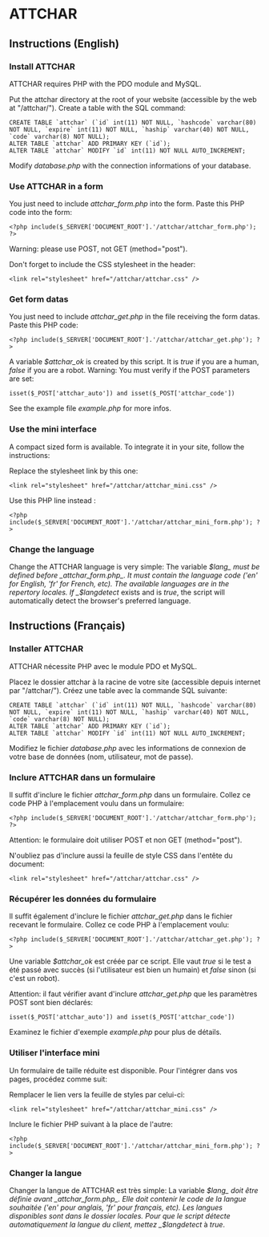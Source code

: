 # ATTCHAR
## Instructions (English)
### Install ATTCHAR
ATTCHAR requires PHP with the PDO module and MySQL.

Put the attchar directory at the root of your website (accessible by the web at "/attchar/").
Create a table with the SQL command:

	CREATE TABLE `attchar` (`id` int(11) NOT NULL, `hashcode` varchar(80) NOT NULL, `expire` int(11) NOT NULL, `haship` varchar(40) NOT NULL, `code` varchar(8) NOT NULL);
	ALTER TABLE `attchar` ADD PRIMARY KEY (`id`);
	ALTER TABLE `attchar` MODIFY `id` int(11) NOT NULL AUTO_INCREMENT;

Modify _database.php_ with the connection informations of your database.

### Use ATTCHAR in a form
You just need to include _attchar_form.php_ into the form.
Paste this PHP code into the form:

	<?php include($_SERVER['DOCUMENT_ROOT'].'/attchar/attchar_form.php'); ?>

Warning: please use POST, not GET (method="post").

Don't forget to include the CSS stylesheet in the header:

	<link rel="stylesheet" href="/attchar/attchar.css" />

### Get form datas
You just need to include _attchar_get.php_ in the file receiving the form datas.
Paste this PHP code:

	<?php include($_SERVER['DOCUMENT_ROOT'].'/attchar/attchar_get.php'); ?>

A variable _$attchar_ok_ is created by this script.
It is _true_ if you are a human, _false_ if you are a robot.
Warning: You must verify if the POST parameters are set:

	isset($_POST['attchar_auto']) and isset($_POST['attchar_code'])

See the example file _example.php_ for more infos.

### Use the mini interface
A compact sized form is available. To integrate it in your site, follow the instructions:

Replace the stylesheet link by this one:

	<link rel="stylesheet" href="/attchar/attchar_mini.css" />

Use this PHP line instead :

	<?php include($_SERVER['DOCUMENT_ROOT'].'/attchar/attchar_mini_form.php'); ?>

### Change the language
Change the ATTCHAR language is very simple:
The variable _$lang_ must be defined before _attchar_form.php_. It must contain the language code ('en' for English, 'fr' for French, etc).
The available languages are in the repertory locales.
If _$langdetect_ exists and is _true_, the script will automatically detect the browser's preferred language.

## Instructions (Français)
### Installer ATTCHAR
ATTCHAR nécessite PHP avec le module PDO et MySQL.

Placez le dossier attchar à la racine de votre site (accessible depuis internet par "/attchar/").
Créez une table avec la commande SQL suivante:

	CREATE TABLE `attchar` (`id` int(11) NOT NULL, `hashcode` varchar(80) NOT NULL, `expire` int(11) NOT NULL, `haship` varchar(40) NOT NULL, `code` varchar(8) NOT NULL);
	ALTER TABLE `attchar` ADD PRIMARY KEY (`id`);
	ALTER TABLE `attchar` MODIFY `id` int(11) NOT NULL AUTO_INCREMENT;

Modifiez le fichier _database.php_ avec les informations de connexion de votre base de données (nom, utilisateur, mot de passe).

### Inclure ATTCHAR dans un formulaire
Il suffit d'inclure le fichier _attchar_form.php_ dans un formulaire.
Collez ce code PHP à l'emplacement voulu dans un formulaire:

	<?php include($_SERVER['DOCUMENT_ROOT'].'/attchar/attchar_form.php'); ?>

Attention: le formulaire doit utiliser POST et non GET (method="post").

N'oubliez pas d'inclure aussi la feuille de style CSS dans l'entête du document:

	<link rel="stylesheet" href="/attchar/attchar.css" />

### Récupérer les données du formulaire
Il suffit également d'inclure le fichier _attchar_get.php_ dans le fichier recevant le formulaire.
Collez ce code PHP à l'emplacement voulu:

	<?php include($_SERVER['DOCUMENT_ROOT'].'/attchar/attchar_get.php'); ?>

Une variable _$attchar_ok_ est créée par ce script.
Elle vaut _true_ si le test a été passé avec succès (si l'utilisateur est bien un humain) et _false_ sinon (si c'est un robot).

Attention: il faut vérifier avant d'inclure _attchar_get.php_ que les paramètres POST sont bien déclarés:

	isset($_POST['attchar_auto']) and isset($_POST['attchar_code'])

Examinez le fichier d'exemple _example.php_ pour plus de détails.

### Utiliser l'interface mini
Un formulaire de taille réduite est disponible. Pour l'intégrer dans vos pages, procédez comme suit:

Remplacer le lien vers la feuille de styles par celui-ci:

	<link rel="stylesheet" href="/attchar/attchar_mini.css" />

Inclure le fichier PHP suivant à la place de l'autre:

	<?php include($_SERVER['DOCUMENT_ROOT'].'/attchar/attchar_mini_form.php'); ?>

### Changer la langue
Changer la langue de ATTCHAR est très simple:
La variable _$lang_ doit être définie avant _attchar_form.php_. Elle doit contenir le code de la langue souhaitée ('en' pour anglais, 'fr' pour français, etc).
Les langues disponibles sont dans le dossier locales.
Pour que le script détecte automatiquement la langue du client, mettez _$langdetect_ à _true_.
